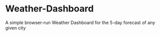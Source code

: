 # Weather-Dashboard
A simple browser-run Weather Dashboard for the 5-day forecast of any given city
